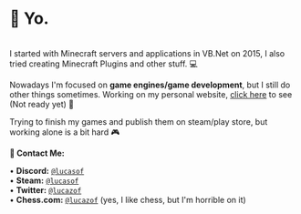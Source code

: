 # 👋 Yo.
<br>
I started with Minecraft servers and applications in VB.Net on 2015, I also tried creating Minecraft Plugins and other stuff. 💻

Nowadays I'm focused on **game engines/game development**, but I still do other things sometimes. Working on my personal website, <a href="https://lucasof.site" target="blank">click here</a> to see
(Not ready yet) 🍁

Trying to finish my games and publish them on steam/play store, but working alone is a bit hard 🎮


**📨 Contact Me:** 

• <strong> Discord:</strong> <code><a href="https://discord.com/users/319652568160534542" target_blank>@lucasof</a></code> <br>
• <strong>Steam:</strong> <code><a href="https://steamcommunity.com/id/lucasof" target_blank>@lucasof</a></code> <br>
• <strong>Twitter:</strong> <code><a href="https://x.com/lucazof" target_blank>@lucazof</a></code> <br>
• <strong>Chess.com:</strong> <code><a href="https://chess.com/member/lucazof" target_blank>@lucazof</a></code> (yes, I like chess, but I'm horrible on it)<br>


